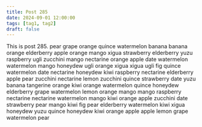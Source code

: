 ```yaml
---
title: Post 285
date: 2024-09-01 12:00:00
tags: [tag1, tag2]
draft: false
---
```

This is post 285.
pear
grape
orange
quince
watermelon
banana
banana
orange
elderberry
apple
orange
mango
xigua
strawberry
elderberry
yuzu
raspberry
ugli
zucchini
mango
nectarine
orange
apple
date
watermelon
watermelon
mango
honeydew
ugli
orange
xigua
xigua
ugli
fig
quince
watermelon
date
nectarine
honeydew
kiwi
raspberry
nectarine
elderberry
apple
pear
zucchini
nectarine
lemon
zucchini
quince
strawberry
date
yuzu
banana
tangerine
orange
kiwi
orange
watermelon
quince
honeydew
elderberry
grape
watermelon
lemon
orange
mango
mango
raspberry
nectarine
nectarine
watermelon
mango
kiwi
orange
apple
zucchini
date
strawberry
pear
mango
kiwi
fig
pear
elderberry
watermelon
kiwi
xigua
honeydew
yuzu
quince
honeydew
kiwi
orange
apple
apple
lemon
grape
watermelon
pear
